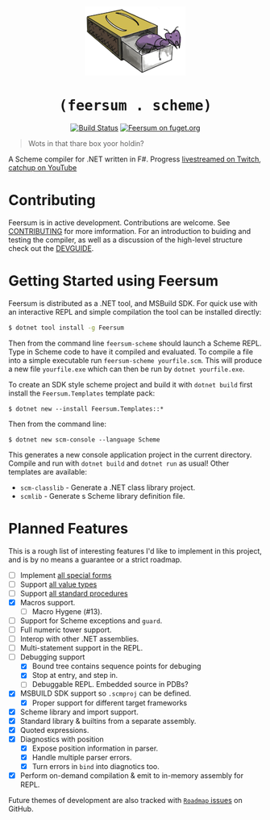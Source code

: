 
<p align="center">
	<img src="docs/Logo_colour_sm.png" alt="Ant in a box"  />
</p>
<h1 align="center"><samp>(feersum . scheme)</samp></h1>
<p align="center">
<a href=https://dev.azure.com/iwillspeak/GitHub/_build/latest?definitionId=4&branchName=main"><img alt="Build Status" src="https://dev.azure.com/iwillspeak/GitHub/_apis/build/status/iwillspeak.feersum?branchName=main" /></a>
<a href="https://www.fuget.org/packages/Feersum"><img alt="Feersum on fuget.org" src="https://www.fuget.org/packages/Feersum/badge.svg" /></a>
</p>

> Wots in that thare box yoor holdin?

A Scheme compiler for .NET written in F#. Progress
[livestreamed on Twitch][twitch], [catchup on YouTube][yt]

# Contributing

Feersum is in active development. Contributions are welcome. See
[CONTRIBUTING][contributing] for more imformation. For an introduction to
buiding and testing the compiler, as well as a discussion of the high-level
structure check out the [DEVGUIDE][devguide].

# Getting Started using Feersum

Feersum is distributed as a .NET tool, and MSBuild SDK. For quick use with an
interactive REPL and simple compilation the tool can be installed directly:

```bash
$ dotnet tool install -g Feersum
```

Then from the command line `feersum-scheme` should launch a Scheme REPL. Type in
Scheme code to have it compiled and evaluated. To compile a file into a simple
executable run `feersum-scheme yourfile.scm`. This will produce a new file
`yourfile.exe` which can then be run by `dotnet yourfile.exe`.

To create an SDK style scheme project and build it with `dotnet build` first
install the `Feersum.Templates` template pack:

```
$ dotnet new --install Feersum.Templates::*
```

Then from the command line:

```
$ dotnet new scm-console --language Scheme
```

This generates a new console application project in the current directory.
Compile and run with `dotnet build` and `dotnet run` as usual! Other templates
are available:

 * `scm-classlib` - Generate a .NET class library project.
 * `scmlib` - Generate s Scheme library definition file.

# Planned Features

This is a rough list of interesting features I'd like to implement in this project,
and is by no means a guarantee or a strict roadmap.

 * [ ] Implement [all special forms](docs/special-forms.md)
 * [ ] Support [all value types](docs/values.md)
 * [ ] Support [all standard procedures](docs/standard-procedures.md)
 * [x] Macros support.
   * [ ] Macro Hygene (#13).
 * [ ] Support for Scheme exceptions and `guard`.
 * [ ] Full numeric tower support.
 * [ ] Interop with other .NET assemblies.
 * [ ] Multi-statement support in the REPL.
 * [ ] Debugging support
   * [x] Bound tree contains sequence points for debuging
   * [x] Stop at entry, and step in.
   * [ ] Debuggable REPL. Embedded source in PDBs?
 * [x] MSBUILD SDK support so `.scmproj` can be defined.
   * [x] Proper support for different target frameworks
 * [x] Scheme library and import support.
 * [x] Standard library & builtins from a separate assembly.
 * [x] Quoted expressions.
 * [x] Diagnostics with position
    * [x] Expose position information in parser.
    * [x] Handle multiple parser errors.
    * [x] Turn errors in `bind` into diagnotics too.
 * [x] Perform on-demand compilation & emit to in-memory assembly for REPL.

Future themes of development are also tracked with
[`Roadmap` issues][roadmap_issues] on GitHub.
 
  [twitch]: https://twitch.tv/iwillspeak
  [yt]: https://www.youtube.com/playlist?list=PLCum1jXOlhoRCBewbQD8ELE7B_7EWnWaO
  [contributing]: CONTRIBUTING.md
  [devguide]: DEVGUIDE.md
  [exmaple_gist]: https://gist.github.com/iwillspeak/efc9342c63c07a2a763dd814f555f7ee
  [roadmap_issues]: https://github.com/iwillspeak/feersum/issues?q=is%3Aopen+is%3Aissue+label%3ARoadmap

